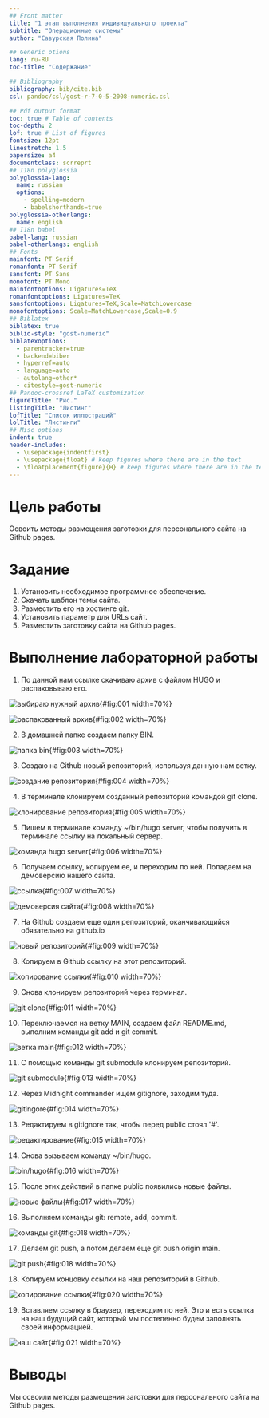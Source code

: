 ```yaml
---
## Front matter
title: "1 этап выполнения индивидуального проекта"
subtitle: "Операционные системы"
author: "Савурская Полина"

## Generic otions
lang: ru-RU
toc-title: "Содержание"

## Bibliography
bibliography: bib/cite.bib
csl: pandoc/csl/gost-r-7-0-5-2008-numeric.csl

## Pdf output format
toc: true # Table of contents
toc-depth: 2
lof: true # List of figures
fontsize: 12pt
linestretch: 1.5
papersize: a4
documentclass: scrreprt
## I18n polyglossia
polyglossia-lang:
  name: russian
  options:
	- spelling=modern
	- babelshorthands=true
polyglossia-otherlangs:
  name: english
## I18n babel
babel-lang: russian
babel-otherlangs: english
## Fonts
mainfont: PT Serif
romanfont: PT Serif
sansfont: PT Sans
monofont: PT Mono
mainfontoptions: Ligatures=TeX
romanfontoptions: Ligatures=TeX
sansfontoptions: Ligatures=TeX,Scale=MatchLowercase
monofontoptions: Scale=MatchLowercase,Scale=0.9
## Biblatex
biblatex: true
biblio-style: "gost-numeric"
biblatexoptions:
  - parentracker=true
  - backend=biber
  - hyperref=auto
  - language=auto
  - autolang=other*
  - citestyle=gost-numeric
## Pandoc-crossref LaTeX customization
figureTitle: "Рис."
listingTitle: "Листинг"
lofTitle: "Список иллюстраций"
lolTitle: "Листинги"
## Misc options
indent: true
header-includes:
  - \usepackage{indentfirst}
  - \usepackage{float} # keep figures where there are in the text
  - \floatplacement{figure}{H} # keep figures where there are in the text
---
```


# Цель работы

Освоить методы размещения заготовки для персонального сайта на Github pages.

# Задание

1) Установить необходимое программное обеспечение.
2) Скачать шаблон темы сайта.
3) Разместить его на хостинге git.
4) Установить параметр для URLs сайт.
5) Разместить заготовку сайта на Github pages.

# Выполнение лабораторной работы

1) По данной нам ссылке скачиваю архив с файлом HUGO и распаковываю его.

![выбираю нужный архив](image/1.jpg){#fig:001 width=70%}

![распакованный архив](image/2.jpg){#fig:002 width=70%}

2) В домашней папке создаем папку BIN.

![папка bin](image/3.jpg){#fig:003 width=70%}

3) Создаю на Github новый репозиторий, используя данную нам ветку.

![создание репозитория](image/4.jpg){#fig:004 width=70%}

4) В терминале клонируем созданный репозиторий командой git clone.

![клонирование репозитория](image/5.jpg){#fig:005 width=70%}

5) Пишем в терминале команду ~/bin/hugo server, чтобы получить в терминале ссылку на локальный сервер.

![команда hugo server](image/6.jpg){#fig:006 width=70%}

6) Получаем ссылку, копируем ее, и переходим по ней. Попадаем на демоверсию нашего сайта.

![ссылка](image/7.jpg){#fig:007 width=70%}

![демоверсия сайта](image/8.jpg){#fig:008 width=70%}

7) На Github создаем еще один репозиторий, оканчивающийся обязательно на github.io

![новый репозиторий](image/9.jpg){#fig:009 width=70%}

8) Копируем в Github ссылку на этот репозиторий.

![копирование ссылки](image/10.jpg){#fig:010 width=70%}

9) Снова клонируем репозиторий через терминал.

![git clone](image/11.jpg){#fig:011 width=70%}

10) Переключаемся на ветку MAIN, создаем файл README.md, выполним команды git add и git commit.

![ветка main](image/12.jpg){#fig:012 width=70%}

11) С помощью команды git submodule клонируем репозиторий.

![git submodule](image/13.jpg){#fig:013 width=70%}

12) Через Midnight commander ищем gitignore, заходим туда.

![gitingore](image/14.jpg){#fig:014 width=70%}

13) Редактируем в gitignore так, чтобы перед public стоял '#'.

![редактирование](image/15.jpg){#fig:015 width=70%}

14) Снова вызываем команду ~/bin/hugo.

![bin/hugo](image/16.jpg){#fig:016 width=70%}

15) После этих действий в папке public появились новые файлы.

![новые файлы](image/17.jpg){#fig:017 width=70%}

16) Выполняем команды git: remote, add, commit.

![команды git](image/18.jpg){#fig:018 width=70%}

17) Делаем git push, а потом делаем еще git push origin main.

![git push](image/19.jpg){#fig:018 width=70%}

18) Копируем концовку ссылки на наш репозиторий в Github.

![копирование ссылки](image/20.jpg){#fig:020 width=70%}

19) Вставляем ссылку в браузер, переходим по ней. Это и есть ссылка на наш будущий сайт, который мы постепенно будем заполнять своей информацией.

![наш сайт](image/21.jpg){#fig:021 width=70%}

# Выводы

Мы освоили методы размещения заготовки для персонального сайта на Github pages.
